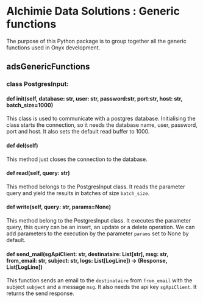 # Alchimie Data Solutions : Generic functions

The purpose of this Python package is to group together all the generic functions used in Onyx development.

## adsGenericFunctions

### class PostgresInput:
#### def __init__(self, database: str, user: str, password:str, port:str, host: str, batch_size=1000)

This class is used to communicate with a postgres database. Initialising the class starts the connection, so it needs the database name, user, password, port and host. It also sets the default read buffer to 1000.

#### def __del__(self)

This method just closes the connection to the database.

#### def read(self, query: str)

This method belongs to the PostgresInput class. It reads the parameter query and yield the results in batches of size `batch_size`.

#### def write(self, query: str, params=None)

This method belong to the PostgresInput class. It executes the parameter query, this query can be an insert, an update or a delete operation. We can add parameters to the execution by the parameter `params` set to None by default.

#### def send_mail(sgApiClient: str, destinataire: List[str], msg: str, from_email: str, subject: str, logs: List[LogLine]) -> (Response, List[LogLine])

This function sends an email to the `destinataire` from `from_email` with the subject `subject` and a message `msg`. It also needs the api key `sgApiClient`.
It returns the send response.
